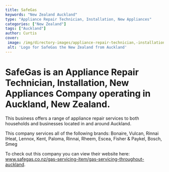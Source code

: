```yaml
---
title: SafeGas
keywords: "New Zealand Auckland"
type: "Appliance Repair Technician, Installation, New Appliances"
categories: ["New Zealand"]
tags: ["Auckland"]
author: Curtis
cover: 
 image: /img/directory-images/appliance-repair-technician,-installation,-new-appliances/safegas.webp
 alt: 'Logo for SafeGas the New Zealand from Auckland'
---
```


# SafeGas is an Appliance Repair Technician, Installation, New Appliances Company operating in Auckland, New Zealand.

This business offers a range of appliance repair services to both households and businesses located in and around Auckland.

This company services all of the following brands: Bonaire, Vulcan, Rinnai IHeat, Lennox, Kent, Paloma, Rinnai, Rheem, Escea, Fisher & Paykel, Bosch, Smeg

To check out this company you can view their website here: www.safegas.co.nz/gas-servicing-item/gas-servicing-throughout-auckland.
